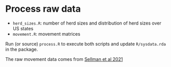 # Process raw data

* `herd_sizes.R`: number of herd sizes and distribution of herd sizes over US states
* `movement.R`: movement matrices

Run (or source) `process.R` to execute both scripts and update `R/sysdata.rda` in the package.

The raw movement data comes from [Sellman et al 2021](https://mountainscholar.org/items/8cf0eb0b-2675-489f-8e6a-4a0297d0c86b)
